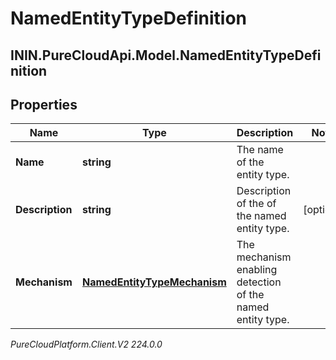 # NamedEntityTypeDefinition

## ININ.PureCloudApi.Model.NamedEntityTypeDefinition

## Properties

|Name | Type | Description | Notes|
|------------ | ------------- | ------------- | -------------|
| **Name** | **string** | The name of the entity type. | |
| **Description** | **string** | Description of the of the named entity type. | [optional] |
| **Mechanism** | [**NamedEntityTypeMechanism**](NamedEntityTypeMechanism) | The mechanism enabling detection of the named entity type. | |



_PureCloudPlatform.Client.V2 224.0.0_
